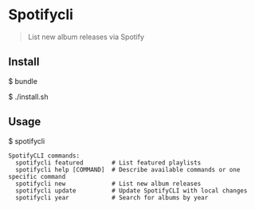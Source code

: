 # Spotifycli

> List new album releases via Spotify

## Install

$ bundle

$ ./install.sh

## Usage

$ spotifycli

```
SpotifyCLI commands:
  spotifycli featured        # List featured playlists
  spotifycli help [COMMAND]  # Describe available commands or one specific command
  spotifycli new             # List new album releases
  spotifycli update          # Update SpotifyCLI with local changes
  spotifycli year            # Search for albums by year
```
